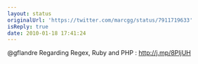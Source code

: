 ```yaml
---
layout: status
originalUrl: 'https://twitter.com/marcgg/status/7911719633'
isReply: true
date: 2010-01-18 17:41:24
---
```


@gflandre Regarding Regex, Ruby and PHP : http://j.mp/8PIjUH
